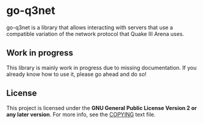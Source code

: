 # go-q3net

go-q3net is a library that allows interacting with servers that use a compatible variation of the network protocol that Quake III Arena uses.

## Work in progress

This library is mainly work in progress due to missing documentation. If you already know how to use it, please go ahead and do so!

## License

This project is licensed under the **GNU General Public License Version 2 or any later version**. For more info, see the [COPYING](COPYING) text file.
